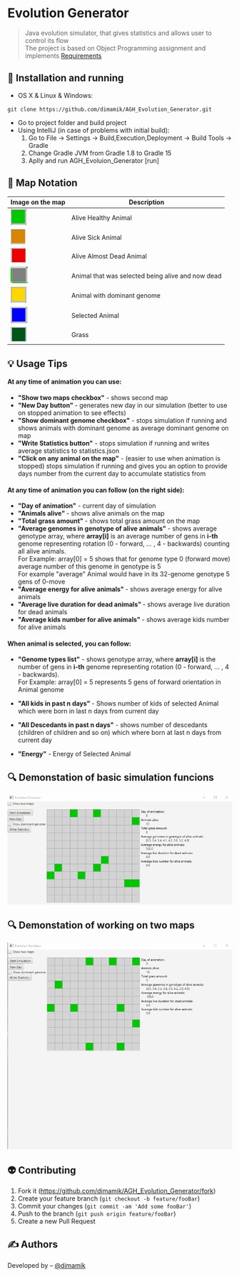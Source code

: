 # Evolution Generator
> Java evolution simulator, that gives statistics and allows user to control its flow
> <br> The project is based on Object Programming assignment and implements [Requirements] 



## 🔨 Installation and running


* OS X & Linux & Windows:

```git
git clone https://github.com/dimamik/AGH_Evolution_Generator.git
```

* Go to project folder and build project
 * Using IntelliJ (in case of problems with initial build):
   1. Go to File -> Settings -> Build,Execution,Deployment -> Build Tools -> Gradle 
   2. Change Gradle JVM from Gradle 1.8 to Gradle 15
   3. Aplly and run AGH_Evoluion_Generator [run]


## 📝 Map Notation


| Image on the map  | Description |
| --- | --- |
| ![alive_animal]  | Alive Healthy Animal  |
| ![sick]  | Alive Sick Animal  |
| ![almost_dead]  | Alive Almost Dead Animal |
| ![dead_selected]  | Animal that was selected being alive and now dead | 
| ![dominant]  | Animal with dominant genome | 
| ![selected]  | Selected Animal | 
| ![grass]  | Grass | 


## 💡 Usage Tips

#### At any time of animation you can use:

* <b>"Show two maps checkbox"</b> - shows second map
* <b> "New Day button" </b>- generates new day in our simulation (better to use on stopped animation to see effects)
* <b> "Show dominant genome checkbox"</b> - stops simulation if running and shows animals with dominant genome as average dominant genome on map
* <b>"Write Statistics button"</b> - stops simulation if running and writes average statistics to statistics.json 
* <b> "Click on any animal on the map"</b> - (easier to use when animation is stopped) stops simulation if running and gives you an option to provide days number from the current day to accumulate statistics from 

#### At any time of animation you can follow (on the right side):

* <b>"Day of animation"</b> - current day of simulation
* <b> "Animals alive" </b>- shows alive animals on the map
* <b> "Total grass amount" </b>- shows total grass amount on the map
* <b> "Average genomes in genotype of alive animals" </b>- shows average genotype array, where <b>array[i]</b> is an average number of gens in <b>i-th</b> genome representing rotation (0 - forward, ... , 4 - backwards) counting all alive animals. <br> For
Example:
array[0] = 5 shows that for genome type 0 (forward move) average number of this genome in genotype is 5 <br>
For example "average" Animal would have in its 32-genome genotype 5 gens of 0-move
* <b> "Average energy for alive animals" </b>- shows average energy for alive animals
* <b> "Average live duration for dead animals" </b>- shows average live duration for dead animals
* <b> "Average kids number for alive animals" </b>- shows average kids number for alive animals


#### When animal is selected, you can follow:

* <b>"Genome types list"</b> - shows genotype array, where <b>array[i]</b> is the number of gens in <b>i-th</b> genome representing rotation (0 - forward, ... , 4 - backwards).<br> For
Example:
array[0] = 5 represents 5 gens of forward orientation in Animal genome

* <b> "All kids in past n days" </b>- Shows number of kids of selected Animal which were born in last n days from current day
* <b> "All Descedants in past n days"</b> - shows number of descedants (children of children and so on) which where born at last n days from current day
* <b>"Energy"</b> - Energy of Selected Animal 


## 🔍 Demonstation of basic simulation funcions
![demonstation]
## 🔍 Demonstation of working on two maps
![two_maps_demonstration]

## 👽 Contributing

1. Fork it (<https://github.com/dimamik/AGH_Evolution_Generator/fork>)
2. Create your feature branch (`git checkout -b feature/fooBar`)
3. Commit your changes (`git commit -am 'Add some fooBar'`)
4. Push to the branch (`git push origin feature/fooBar`)
5. Create a new Pull Request

## ✍️  Authors

Developed by – [@dimamik](https://github.com/dimamik) 

<!-- Markdown link & img dfn's -->
[grass]: images/grass.png
[selected]: images/selected_animal.png
[dominant]:images/dominant_genome_animal.png
[dead_selected]: images/dead_selected.png
[almost_dead]: images/almost_dead_animal.png
[sick]: images/alive_sick_animal.png
[alive_animal]: images/alive_animal.png
[two_maps_demonstration]: images/two_maps.gif
[demonstation]: images/basics.gif
[Requirements]: https://github.com/apohllo/obiektowe-lab/tree/master/lab8
[npm-image]: https://img.shields.io/npm/v/datadog-metrics.svg?style=flat-square
[npm-url]: https://npmjs.org/package/datadog-metrics
[npm-downloads]: https://img.shields.io/npm/dm/datadog-metrics.svg?style=flat-square
[travis-image]: https://img.shields.io/travis/dbader/node-datadog-metrics/master.svg?style=flat-square
[travis-url]: https://travis-ci.org/dbader/node-datadog-metrics
[wiki]: https://github.com/yourname/yourproject/wiki
